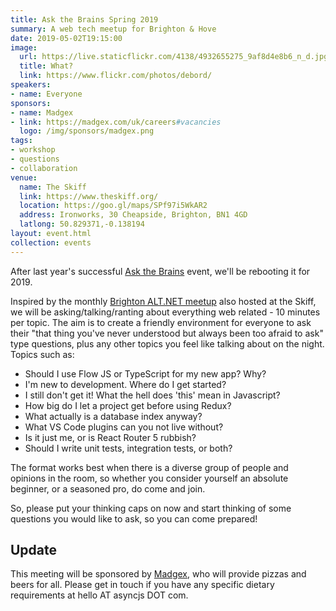 ```yaml
---
title: Ask the Brains Spring 2019
summary: A web tech meetup for Brighton & Hove
date: 2019-05-02T19:15:00
image:
  url: https://live.staticflickr.com/4138/4932655275_9af8d4e8b6_n_d.jpg
  title: What?
  link: https://www.flickr.com/photos/debord/
speakers:
- name: Everyone
sponsors:
- name: Madgex
- link: https://madgex.com/uk/careers#vacancies
  logo: /img/sponsors/madgex.png
tags:
- workshop
- questions
- collaboration
venue:
  name: The Skiff
  link: https://www.theskiff.org/
  location: https://goo.gl/maps/SPf97i5WkAR2
  address: Ironworks, 30 Cheapside, Brighton, BN1 4GD
  latlong: 50.829371,-0.138194
layout: event.html
collection: events
---
```



After last year's successful [Ask the Brains](https://asyncjs.com/ask-the-brains/) event, we'll be rebooting it for 2019.

Inspired by the monthly [Brighton ALT.NET meetup](http://brightonalt.net/) also hosted at the Skiff, we will be asking/talking/ranting about everything web related - 10 minutes per topic. The aim is to create a friendly environment for everyone to ask their "that thing you've never understood but always been too afraid to ask" type questions, plus any other topics you feel like talking about on the night. Topics such as:

- Should I use Flow JS or TypeScript for my new app? Why?
- I'm new to development. Where do I get started?
- I still don't get it! What the hell does 'this' mean in Javascript?
- How big do I let a project get before using Redux?
- What actually is a database index anyway?
- What VS Code plugins can you not live without?
- Is it just me, or is React Router 5 rubbish?
- Should I write unit tests, integration tests, or both?

The format works best when there is a diverse group of people and opinions in the room, so whether you consider yourself an absolute beginner, or a seasoned pro, do come and join.

So, please put your thinking caps on now and start thinking of some questions you would like to ask, so you can come prepared!

## Update

This meeting will be sponsored by [Madgex](https://madgex.com/uk/careers#vacancies), who will provide pizzas and beers for all. Please get in touch if you have any specific dietary requirements at hello AT asyncjs DOT com.
